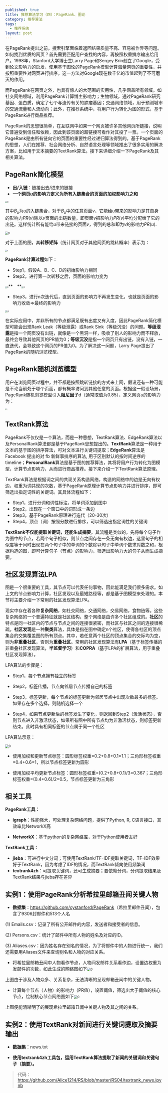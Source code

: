 ```yaml
---
published: true
title: 推荐算法学习（四）：PageRank、图论
category: 推荐算法
tags: 
  - 推荐系统
layout: post
---
```


在PageRank提出之前，搜索引擎面临着返回结果质量不高、容易被作弊等问题。如何找到优质的网页？首先需要匹配用户查找的内容，再按照权重排序输出给用户。1998年，Stanford大学博士生Larry Page和Sergey Brin创立了Google，受到论文影响力的启发，使用基于图论的PageRank模型计算海量网页的重要性，并按照重要性对网页进行排序。这一方法对Google现在数千亿的市值起到了不可磨灭的作用。

而PageRank在网页之外，也具有惊人的大范围的实用性，几乎涵盖所有领域。如社交网络领域，利用PageRank计算博主影响力；生物领域，通过PageRank研究基因、蛋白质，确定了七个与遗传有关的肿瘤基因；交通网络领域，用于预测城市的交通流量和人流动向；此外，在推荐系统中，将用户行为转化为图的形式，基于PageRank进行商品推荐。

PageRank的思想很简单，在互联网中如果一个网页被许多其他网页所链接，说明它普遍受到信任和依赖，因此到该页面的超链接可看作对其投了一票。一个页面的PageRank是由所有链向它的页面的重要性经过递归算法得到的。基于PageRank的思想，人们在推荐、社会网络分析、自然语言处理等领域推出了很多实用的解决方案，比如用于文本摘要的TextRank算法。接下来详细介绍一下PageRank及其相关算法。

## PageRank简化模型

* **出/入链**：链接出去/进来的链接
* **一个网页$u$的影响力定义为所有入链集合的页面的加权影响力之和**

<img src="https://raw.githubusercontent.com/Alice1214/alice1214.github.io/master/_posts/image/推荐算法（四）/0.png" alt="0" style="zoom:40%;" />

其中$B_u$为$u$的入链集合，对于$B_u$中的任意页面$v$，它能给$u$带来的影响力是其自身的影响力$PR(v)$除以$v$页面的出链数量，即页面$v$把影响力$PR(v)$平均分配给了它的出链。这样统计所有能给$u$带来链接的页面$v$，得到的总和即为$v$的影响力$PR(u)$.

<img src="https://raw.githubusercontent.com/Alice1214/alice1214.github.io/master/_posts/image/推荐算法（四）/1.png" alt="0" style="zoom:60%;" />

对于上面的图，其**转移矩阵**（统计网页对于其他网页的跳转概率）表示为：

<img src="https://raw.githubusercontent.com/Alice1214/alice1214.github.io/master/_posts/image/推荐算法（四）/2.png" alt="0" style="zoom:35%;" />

**PageRank计算过程**如下：

* Step1，假设A、B、C、D的初始影响力相同
* Step2，进行第一次转移之后，页面的影响力变为

<img src="https://raw.githubusercontent.com/Alice1214/alice1214.github.io/master/_posts/image/推荐算法（四）/3.png" alt="0" style="zoom:40%;" />** **<img src="https://raw.githubusercontent.com/Alice1214/alice1214.github.io/master/_posts/image/推荐算法（四）/4.png" alt="0" style="zoom:40%;" />

* Step3，进行n次迭代后，直到页面的影响力不再发生变化，也就是页面的影响力收敛=>最终的影响力

<img src="https://raw.githubusercontent.com/Alice1214/alice1214.github.io/master/_posts/image/推荐算法（四）/5.png" alt="0" style="zoom:45%;" />

在实际应用中，并非所有的节点都满足既有出度又有入度，因此PageRank简化模型可能会出现Rank Leak（等级泄露）或Rank Sink（等级沉没）的问题。**等级泄露**是指一个网页没有出链，就像是一个黑洞一样，吸收了别人的影响力而不释放，最终会导致其他网页的PR值为0；**等级沉没**是指一个网页只有出链，没有入链，一直迭代，会导致这个网页的PR值为0。为了解决这一问题，Larry Page提出了PageRank的随机浏览模型。

## PageRank随机浏览模型

用户在浏览网页过程中，并不都是按照跳转链接的方式来上网，假设还有一种可能是不论当前处于哪个页面，都有概率访问到其他任意的页面。根据这一假设场景，PageRank随机浏览模型引入**阻尼因子**d（通常取值为0.85），定义网页$u$的影响力为：

<img src="https://raw.githubusercontent.com/Alice1214/alice1214.github.io/master/_posts/image/推荐算法（四）/6.png" alt="0" style="zoom:27%;" />

## TextRank算法

PageRank不仅仅是一个算法，而是一种思想，TextRank算法、EdgeRank算法以及PersonalRank算法都是基于PageRank思想提出的。**TextRank**算法是一种用于文本的基于图的排序算法，可对文本进行关键词提取；**EdgeRank**算法是 Facebook 提出的对 fb 新鲜事排序的算法, 用于区别默认的按时间逆序的 timeline；**PersonalRank**算法是基于图的推荐算法，其将将用户行为转化为图模型，计算节点影响力，从而进行商品推荐。接下来介绍一下TextRank算法原理。

TextRank算法是根据词之间的共现关系构造网络，构造的网络中的边是无向有权边，权重为词共现的次数，基于PageRank原理计算节点影响力并进行排序，即可筛选出指定词性的关键词。其具体流程如下：

* Step1，进行分词和词性标注，将单词添加到图中
* Step2，出现在一个窗口中的词形成一条边
* Step3，基于PageRank原理进行迭代（20-30次）
* Step4，顶点（词）按照分数进行排序，可以筛选出指定词性的关键词

**TextRank不仅能提取关键词，还能生成摘要**。其流程是类似的，先将每个句子作为图中的节点，若两个句子相似，则节点之间存在一条无向有权边，这里句子的相似度等于同时出现在两个句子中的单词的个数除以句子中单词个数求对数之和，根据构造的图，即可计算句子（节点）的影响力，筛选出影响力大的句子从而生成摘要。

## 社区发现算法LPA

图是一个很重要的工具，其节点可以代表任何事物，因此能满足我们很多需求。如上文的节点影响力计算，社区发现以及最短路径等，都是基于图模型来处理的。本节将主要介绍一下常用的社区发现算法LPA。

现实中存在着各种**复杂网络**，如社交网络，交通网络，交易网络，食物链等。这些复杂网络的一个普遍特征就是社区结构，整个网络是由许多个社区组成的。**社区**的特点是同一社区内的节点与节点之间的连接很紧密，而社区与社区之间的连接很稀疏。**社区发现**是一种**聚类**算法，具体是指在图中确定n个社区，使得各社区的顶点集合的交集覆盖图的所有顶点。其中，若任意两个社区的顶点集合的交际均为空，则为**非重叠社区**，否则为**重叠社区**。常用的社区发现算法有**LPA**（基于标签传播的非重叠社区发现算法，**半监督学习**）和**COPRA**（基于LPA的扩展算法，用于重叠社区发现算法）。

LPA算法的步骤是：

* Step1，每个节点拥有独立的标签

* Step2，标签传播，节点向邻居节点传播自己的标签

* Step3，标签更新，每个节点的标签更新为邻居节点中出现次数最多的标签。如果存在多个选择，则随机选择一个

* Step4，如果节点更新后的标签发生了变化，则返回到Step2（激活状态），否则节点进入非激活状态，如果所有图中所有节点均为非激活状态，则标签更新结束。此时具有相同标签的节点属于同一个社区

LPA算法示意：

<img src="https://raw.githubusercontent.com/Alice1214/alice1214.github.io/master/_posts/image/推荐算法（四）/9.png" alt="0" style="zoom:70%;" />

* 使用加权和更新节点标签：圆形标签权重=0.2+0.8+0.1=1.1；三角形标签权重=0.4+0.6=1，所以节点标签更新为圆形

* 使用加权平均更新节点标签：圆形标签权重=(0.2+0.8+0.1)/3=0.367；三角形标签权重=(0.4+0.6)/2=0.5，节点标签更新为三角形

## 相关工具

**PageRank工具：**

* **igraph**：性能强大，可处理复杂网络问题，提供了Python, R, C语言接口，其效率比NetworkX高

* **NetworkX**：基于python的复杂网络库，对于Python使用者友好

**TextRank工具：**

* **jieba**：可进行中文分词；可使用TextRank/TF-IDF提取关键词，TF-IDF效果好于TextRank，因为考虑了IDF的情况，而TextRank倾向使用频繁词
* **textrank4zh**：可提取关键词，还可生成摘要；要依赖分词，分词提取结果及TextRank结果与jieba存在差异

## 实例1：使用PageRank分析希拉里邮箱丑闻关键人物

* **数据集**：<https://github.com/cystanford/PageRank>（希拉里邮件丑闻），包含了9306封邮件和513个人名

(1) Emails.csv：记录了所有公开邮件的内容，发送者和接受者的信息。

(2) Persons.csv：统计了邮件中所有人物的姓名及对应的ID。

(3) Aliases.csv：因为姓名存在别名的情况，为了将邮件中的人物进行统一，我们还需要用Aliases文件来查询别名和人物的对应关系。

* 将希拉里邮箱丑闻中人物看作节点，人物间发邮件关系看作边，设置边权重为发邮件的次数，如此生成的网络图如下<img src="https://raw.githubusercontent.com/Alice1214/alice1214.github.io/master/_posts/image/推荐算法（四）/7.png" alt="0" style="zoom:70%;" />

上图由于涉及人物众多、关系复杂，无法清晰的呈现邮箱丑闻中的关键人物。

* 计算每个节点（人物）的影响力（PR值），设置阈值，筛选出大于阈值的核心节点，绘制核心节点网络图如下<img src="https://raw.githubusercontent.com/Alice1214/alice1214.github.io/master/_posts/image/推荐算法（四）/8.png" alt="0" style="zoom:70%;" />

上图便能清晰明了的展现希拉里邮箱丑闻中关键人物及其之间的关系。

## 实例2：使用TextRank对新闻进行关键词提取及摘要输出

* **数据集**：news.txt

* **使用textrank4zh工具包，运用TextRank算法提取了新闻的关键词和关键句子（摘要）。**

>代码：<https://github.com/Alice1214/RS/blob/master/RS04/textrank_news.ipynb>

